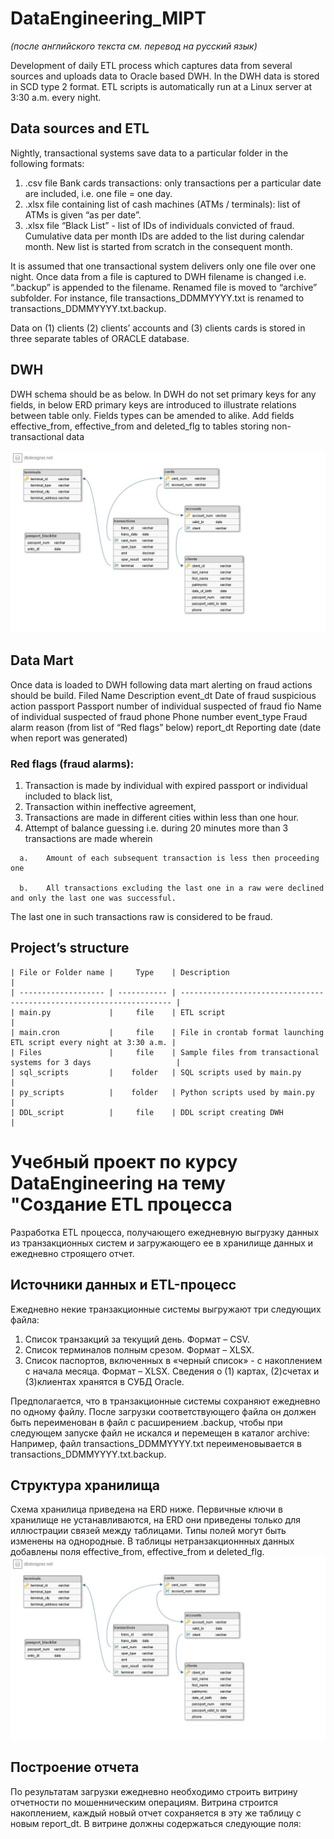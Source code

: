 # DataEngineering_MIPT 
*(после английского текста см. перевод на русский язык)*

Development of daily ETL process which captures data from several sources and uploads data to Oracle based DWH. In the DWH data is stored in SCD type 2 format. ETL scripts is automatically run at a Linux server at 3:30 a.m. every night. 
## **Data sources and ETL**
Nightly, transactional systems save data to a particular folder in the following formats:
1)	.csv file Bank cards transactions: only transactions per a particular date are included, i.e. one file = one day.
2)	.xlsx file containing list of cash machines (ATMs / terminals): list of ATMs is given “as per date”.
3)	.xlsx file “Black List” - list of IDs of individuals convicted of fraud. Cumulative data per month IDs are added to the list during calendar month. New list is started from scratch in the consequent month.

It is assumed that one transactional system delivers only one file over one night. Once data from a file is captured to DWH filename is changed i.e. “.backup” is appended to the filename. Renamed file is moved to “archive” subfolder. 
For instance, file transactions_DDMMYYYY.txt is renamed to transactions_DDMMYYYY.txt.backup.

Data on (1) clients (2) clients’ accounts and (3) clients cards is stored in three separate tables of ORACLE database.

## **DWH**

DWH schema should be as below. In DWH do not set primary keys for any fields, in below ERD primary keys are introduced to illustrate relations between table only. Fields types can be amended to alike. Add fields effective_from, effective_from and deleted_flg to tables storing non-transactional data 
 
 ![Scheme #1](ERD_on_MIPT_Project.jpg)
 
## **Data Mart** 

Once data is loaded to DWH following data mart alerting on fraud actions should be build. 
Filed Name	Description
event_dt	Date of fraud suspicious action
passport	Passport number of individual suspected of fraud
fio	Name of individual suspected of fraud
phone	Phone number
event_type	Fraud alarm reason (from list of “Red flags” below)
report_dt	Reporting date (date when report was generated)
 
### Red flags (fraud alarms): 

  1.	Transaction is made by individual with expired passport or individual included to black list, 
  2.	Transaction within ineffective agreement,
  3.	Transactions are made in different cities within less than one hour.
  4.	Attempt of balance guessing i.e. during 20 minutes more than 3 transactions are made wherein

      a.	Amount of each subsequent transaction is less then proceeding one
      
      b.	All transactions excluding the last one in a raw were declined and only the last one was successful.
 
The last one in such transactions raw is considered to be fraud.

## **Project’s structure**
 	| File or Folder name |     Type    | Description                                                          |
 	| ------------------- | ----------- | -------------------------------------------------------------------- |
 	| main.py             |     file    | ETL script                                                           |
 	| main.cron           |     file    | File in crontab format launching ETL script every night at 3:30 a.m. |
 	| Files               |     file    | Sample files from transactional systems for 3 days                   |
 	| sql_scripts         |    folder   | SQL scripts used by main.py                                          |
 	| py_scripts          |    folder   | Python scripts used by main.py                                       |
 	| DDL_script          |     file    | DDL script creating DWH                                              |
  
  # Учебный проект по курсу DataEngineering на тему "Создание ETL процесса  

Разработка ETL процесса, получающего ежедневную выгрузку данных из транзакционных систем и загружающего ее в хранилище данных и ежедневно строящего отчет.

## **Источники данных и ETL-процесс**
Ежедневно некие транзакционные системы выгружают три следующих файла:

1. Список транзакций за текущий день. Формат – CSV.
2. Список терминалов полным срезом. Формат – XLSX.
3. Список паспортов, включенных в «черный список» - с накоплением с начала месяца. Формат – XLSX.
Сведения о (1) картах, (2)счетах и (3)клиентах хранятся в СУБД Oracle.

Предполагается, что в транзакционные системы сохраняют ежедневно по одному файлу. После загрузки соответствующего файла он должен быть переименован в файл с расширением .backup, чтобы при следующем запуске файл не искался и перемещен в каталог archive:
Например, файл transactions_DDMMYYYY.txt переименовывается в transactions_DDMMYYYY.txt.backup.


## **Структура хранилища**

Схема хранилица приведена на ERD ниже. Первичные ключи в хранилище не устанавливаются, на ERD они приведены только для иллюстрации связей между таблицами. Типы полей могут быть изменены на однородные. В таблицы нетранзакционнных данных добавлены поля effective_from, effective_from и deleted_flg.
 ![Scheme #1](ERD_on_MIPT_Project.jpg)
 
## **Построение отчета** 
По результатам загрузки ежедневно необходимо строить витрину отчетности по мошенническим операциям. Витрина строится накоплением, каждый новый отчет сохраняется в эту же таблицу с новым report_dt. В витрине должны содержаться следующие поля:
